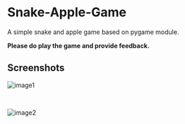 # Snake-Apple-Game

A simple snake and apple game based on pygame module.

**Please do play the game and provide feedback.**

## Screenshots

![image1](https://i.ibb.co/tZGPYHV/screenshot-1.jpg)

<br>

![image2](https://i.ibb.co/7g01TVC/screenshot-2.jpg)